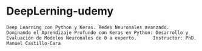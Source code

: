 # DeepLerning-udemy
    Deep Learning con Python y Keras. Redes Neuronales avanzado.      Dominando el Aprendizaje Profundo con Keras en Python: Desarrollo y Evaluación de Modelos Neuronales de 0 a experto.      Instructor: PhD. Manuel Castillo-Cara
